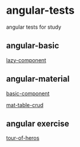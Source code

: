 # angular-tests
angular tests for study

## angular-basic
[lazy-component](https://github.com/deleteLater/angular-tests/tree/lazy-component-test)

## angular-material
[basic-component](https://github.com/deleteLater/angular-tests/tree/mat-components-test)

[mat-table-crud](https://github.com/deleteLater/angular-tests/tree/mat-table-test)

## angular exercise
[tour-of-heros](https://github.com/deleteLater/angular-tests/tree/tour-of-heros)